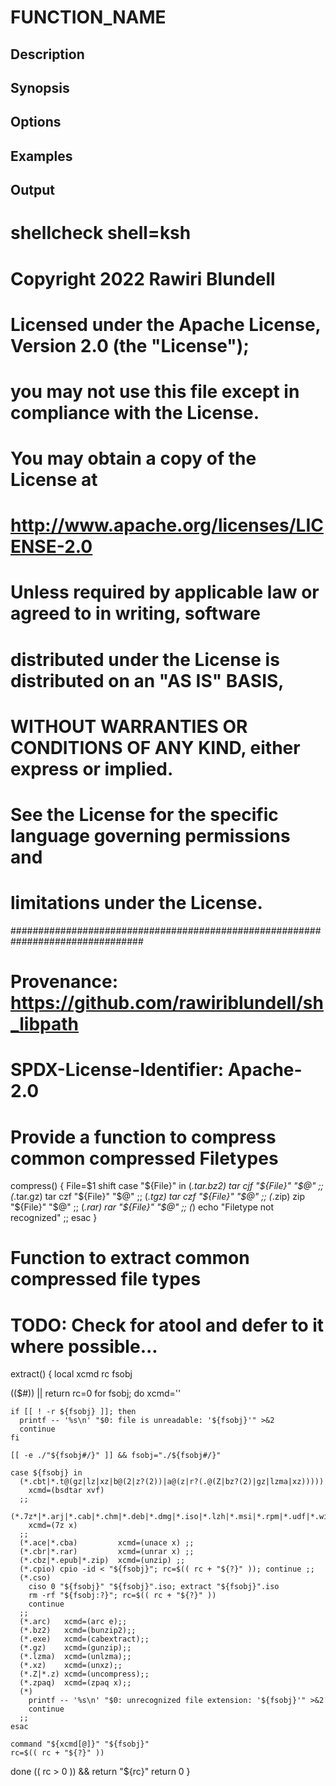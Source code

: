 # FUNCTION_NAME

## Description

## Synopsis

## Options

## Examples

## Output
# shellcheck shell=ksh

# Copyright 2022 Rawiri Blundell
#
# Licensed under the Apache License, Version 2.0 (the "License");
# you may not use this file except in compliance with the License.
# You may obtain a copy of the License at
#
#     http://www.apache.org/licenses/LICENSE-2.0
#
# Unless required by applicable law or agreed to in writing, software
# distributed under the License is distributed on an "AS IS" BASIS,
# WITHOUT WARRANTIES OR CONDITIONS OF ANY KIND, either express or implied.
# See the License for the specific language governing permissions and
# limitations under the License.
################################################################################
# Provenance: https://github.com/rawiriblundell/sh_libpath
# SPDX-License-Identifier: Apache-2.0

# Provide a function to compress common compressed Filetypes
compress() {
  File=$1
  shift
  case "${File}" in
    (*.tar.bz2) tar cjf "${File}" "$@"  ;;
    (*.tar.gz)  tar czf "${File}" "$@"  ;;
    (*.tgz)     tar czf "${File}" "$@"  ;;
    (*.zip)     zip "${File}" "$@"      ;;
    (*.rar)     rar "${File}" "$@"      ;;
    (*)         echo "Filetype not recognized" ;;
  esac
}

# Function to extract common compressed file types
# TODO: Check for atool and defer to it where possible...
extract() {
  local xcmd rc fsobj

  (($#)) || return
  rc=0
  for fsobj; do
    xcmd=''

    if [[ ! -r ${fsobj} ]]; then
      printf -- '%s\n' "$0: file is unreadable: '${fsobj}'" >&2
      continue
    fi

    [[ -e ./"${fsobj#/}" ]] && fsobj="./${fsobj#/}"

    case ${fsobj} in
      (*.cbt|*.t@(gz|lz|xz|b@(2|z?(2))|a@(z|r?(.@(Z|bz?(2)|gz|lzma|xz)))))
        xcmd=(bsdtar xvf)
      ;;
      (*.7z*|*.arj|*.cab|*.chm|*.deb|*.dmg|*.iso|*.lzh|*.msi|*.rpm|*.udf|*.wim|*.xar)
        xcmd=(7z x)
      ;;
      (*.ace|*.cba)         xcmd=(unace x) ;;
      (*.cbr|*.rar)         xcmd=(unrar x) ;;
      (*.cbz|*.epub|*.zip)  xcmd=(unzip) ;;
      (*.cpio) cpio -id < "${fsobj}"; rc=$(( rc + "${?}" )); continue ;;
      (*.cso)
        ciso 0 "${fsobj}" "${fsobj}".iso; extract "${fsobj}".iso
        rm -rf "${fsobj:?}"; rc=$(( rc + "${?}" ))
        continue
      ;;
      (*.arc)   xcmd=(arc e);;
      (*.bz2)   xcmd=(bunzip2);;
      (*.exe)   xcmd=(cabextract);;
      (*.gz)    xcmd=(gunzip);;
      (*.lzma)  xcmd=(unlzma);;
      (*.xz)    xcmd=(unxz);;
      (*.Z|*.z) xcmd=(uncompress);;
      (*.zpaq)  xcmd=(zpaq x);;
      (*)
        printf -- '%s\n' "$0: unrecognized file extension: '${fsobj}'" >&2
        continue
      ;;
    esac

    command "${xcmd[@]}" "${fsobj}"
    rc=$(( rc + "${?}" ))
  done
  (( rc > 0 )) && return "${rc}"
  return 0
}
